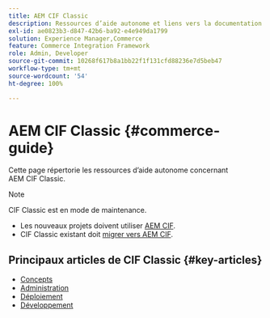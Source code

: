 ```yaml
---
title: AEM CIF Classic
description: Ressources d’aide autonome et liens vers la documentation d’Adobe Experience Manager CIF Classic.
exl-id: ae0823b3-d847-42b6-ba92-e4e949da1799
solution: Experience Manager,Commerce
feature: Commerce Integration Framework
role: Admin, Developer
source-git-commit: 10268f617b8a1bb22f1f131cfd88236e7d5beb47
workflow-type: tm+mt
source-wordcount: '54'
ht-degree: 100%

---
```



# AEM CIF Classic {#commerce-guide}

Cette page répertorie les ressources d’aide autonome concernant AEM CIF Classic.

>[!NOTE]
>
>CIF Classic est en mode de maintenance.
>
>* Les nouveaux projets doivent utiliser [AEM CIF](/help/commerce/cif/introduction.md).
>* CIF Classic existant doit [migrer vers AEM CIF](/help/commerce/cif/migration.md).

## Principaux articles de CIF Classic {#key-articles}

* [Concepts](administering/concepts.md)
* [Administration](administering/generic.md)
* [Déploiement](deploying/ecommerce.md)
* [Développement](developing/ecommerce.md)
